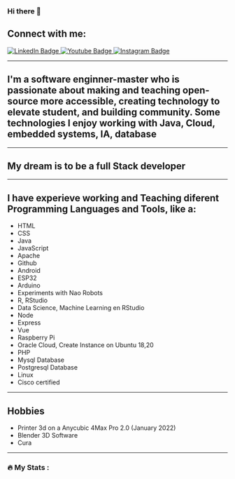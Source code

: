 ### Hi there 👋

<!--
**luisreylara/luisreylara** is a ✨ _special_ ✨ repository because its `README.md` (this file) appears on your GitHub profile.

Here are some ideas to get you started:

- 🔭 I’m currently working on ...
- 🌱 I’m currently learning ...
- 👯 I’m looking to collaborate on ...
- 🤔 I’m looking for help with ...
- 💬 Ask me about ...
- 📫 How to reach me: ...
- 😄 Pronouns: ...
- ⚡ Fun fact: ...
-->

## Connect with me:
<div id="badges">
  <a href="your-linkedin-URL">
    <img src="https://img.shields.io/badge/LinkedIn-blue?style=for-the-badge&logo=linkedin&logoColor=white" alt="LinkedIn Badge"/>
  </a>
  <a href="your-youtube-URL">
    <img src="https://img.shields.io/badge/YouTube-red?style=for-the-badge&logo=youtube&logoColor=white" alt="Youtube Badge"/>
  </a>
  <a href="your-twitter-URL">
    <img src="https://img.shields.io/badge/Instagram-E4405F?style=for-the-badge&logo=instagram&logoColor=white" alt="Instagram Badge"/>
  </a>
</div>

---
## I'm a software enginner-master who is passionate about making and teaching open-source more accessible, creating technology to elevate student, and building community. Some technologies I enjoy working with Java, Cloud, embedded systems, IA, database
---
## My dream is to be a full Stack developer
---
## I have experieve working and Teaching diferent Programming Languages and Tools, like a:

- HTML
- CSS
- Java
- JavaScript
- Apache
- Github
- Android
- ESP32
- Arduino
- Experiments with Nao Robots
- R, RStudio
- Data Science, Machine Learning en RStudio
- Node
- Express
- Vue
- Raspberry Pi
- Oracle Cloud, Create Instance on Ubuntu 18,20
- PHP
- Mysql Database
- Postgresql Database
- Linux
- Cisco certified

---

## Hobbies
- Printer 3d on a Anycubic 4Max Pro 2.0 (January 2022)
- Blender 3D Software
- Cura 

---

### :fire: My Stats :
 
